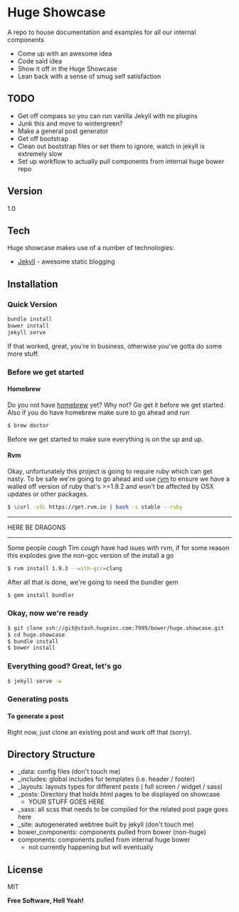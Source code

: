 Huge Showcase
=========

A repo to house documentation and examples for all our internal components

  - Come up with an awesome idea
  - Code said idea
  - Show it off in the Huge Showcase
  - Lean back with a sense of smug self satisfaction

TODO
----

- Get off compass so you can run vanilla Jekyll with no plugins
- Junk this and move to wintergreen?
- Make a general post generator
- Get off bootstrap
- Clean out bootstrap files or set them to ignore, watch in jekyll is extremely slow
- Set up workflow to actually pull components from internal huge bower repo

Version
----

1.0

Tech
-----------

Huge showcase makes use of a number of technologies:

* [Jekyll] - awesome static blogging


Installation
--------------

### Quick Version

```sh
bundle install
bower install
jekyll serve
```

If that worked, great, you're in business, otherwise you've gotta do some more stuff.

### Before we get started

#### Homebrew

Do you not have [homebrew] yet? Why not? Go get it before we get started. Also if you do have homebrew make sure to go ahead and run 

```sh
$ brew doctor
```

Before we get started to make sure everything is on the up and up.

#### Rvm

Okay, unfortunately this project is going to require ruby which can get nasty. To be safe we're going to go ahead and use [rvm] to ensure we have a walled off version of ruby that's >=1.9.2 and won't be affected by OSX updates or other packages.

```sh
$ \curl -sSL https://get.rvm.io | bash -s stable --ruby
```

***
HERE BE DRAGONS
***
Some people *cough* Tim *cough* have had isues with rvm, if for some reason this explodes give the non-gcc version of the install a go

```sh
$ rvm install 1.9.3 --with-gcc=clang
```

After all that is done, we're going to need the bundler gem

```sh
$ gem install bundler
```

### Okay, now we're ready

```sh
$ git clone ssh://git@stash.hugeinc.com:7999/bower/huge.showcase.git
$ cd huge.showcase
$ bundle install
$ bower install
```

### Everything good? Great, let's go

```sh
$ jekyll serve -w
```

### Generating posts


#### To generate a post

Right now, just clone an existing post and work off that (sorry).

Directory Structure
----------------------

- _data: config files (don't touch me)
- _includes: global includes for templates (i.e. header / footer)
- _layouts: layouts types for different posts ( full screen / widget / sass)
- _posts: Directory that holds html pages to be displayed on showcase 
	- YOUR STUFF GOES HERE
- _sass: all scss that needs to be compiled for the related post page goes here
- _site: autogenerated webtree built by jekyll (don't touch me)
- bower_components: components pulled from bower (non-huge)
- components: components pulled from internal huge bower 
	- not currently happening but will eventually


License
----

MIT


**Free Software, Hell Yeah!**

[Jekyll]:http://jekyllrb.com/
[Yeoman]:http://yeoman.io/
[rvm]:http://rvm.io/
[homebrew]:http://brew.sh
    

